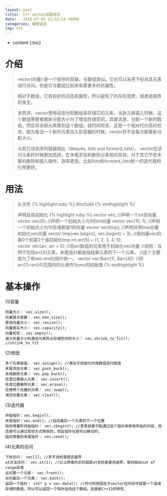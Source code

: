 ```yaml
---
layout: post
title:  C++ vector容器用法
date:   2018-07-05 22:52:53 +0800
categories: 编程语言
tag: STL
---
```


* content
{:toc}

介绍
=====

>vector(向量):是一个顺序的容器，与数组类似。它也可以采用下标对其元素进行访问。但是它与数组比起来有着更多的优越性。

>相对于数组，它有较好的动态拓展型，所以避免了内存的浪费，或者是越界的发生。

>本质讲，vector使用动态分配数组来存储它的元素。当新元素插入时候，这个数组需要被重新分配大小为了增加存储空间。其做法是，分配一个新的数组，然后将全部元素移到这个数组。就时间而言，这是一个相对代价高的任务，因为每当一个新的元素加入到容器的时候，vector并不会每次都重新分配大小。

>与其它动态序列容器相比（deques, lists and forward_lists）， vector在访问元素的时候更加高效，在末尾添加和删除元素相对高效。对于其它不在末尾的删除和插入操作，效率更低。比起lists和forward_lists统一的迭代器和引用更好。

用法
====
>头文件
{% highlight ruby %}
#include<vector>
{% endhighlight %}

>声明及其初始化
{% highlight ruby %}
vector<int> vec;        //声明一个int型向量
vector<int> vec(5);     //声明一个初始大小为5的int向量
vector<int> vec(10, 1); //声明一个初始大小为10且值都是1的向量
vector<int> vec(tmp);   //声明并用tmp向量初始化vec向量
vector<int> tmp(vec.begin(), vec.begin() + 3);  //用向量vec的第0个到第2个值初始化tmp
int arr[5] = {1, 2, 3, 4, 5};   
vector<int> vec(arr, arr + 5);      //将arr数组的元素用于初始化vec向量
//说明：当然不包括arr[4]元素，末尾指针都是指结束元素的下一个元素，
//这个主要是为了和vec.end()指针统一。
vector<int> vec(&arr[1], &arr[4]); //将arr[1]~arr[4]范围内的元素作为vec的初始值
{% endhighlight %}

基本操作
========
(1)容量

    向量大小： vec.size();
    向量最大容量： vec.max_size();
    更改向量大小： vec.resize();
    向量真实大小： vec.capacity();
    向量判空： vec.empty();
    减少向量大小到满足元素所占存储空间的大小： vec.shrink_to_fit(); //shrink_to_fit

(2)修改

    多个元素赋值： vec.assign(); //类似于初始化时用数组进行赋值
    末尾添加元素： vec.push_back();
    末尾删除元素： vec.pop_back();
    任意位置插入元素： vec.insert();
    任意位置删除元素： vec.erase();
    交换两个向量的元素： vec.swap();
    清空向量元素： vec.clear();

(3)迭代器

    开始指针：vec.begin();
    末尾指针：vec.end(); //指向最后一个元素的下一个位置
    指向常量的开始指针： vec.cbegin(); //意思就是不能通过这个指针来修改所指的内容，但还是可以通过其他方式修改的，而且指针也是可以移动的。
    指向常量的末尾指针： vec.cend();

(4)元素的访问

    下标访问： vec[1]; //并不会检查是否越界
    at方法访问： vec.at(1); //以上两者的区别就是at会检查是否越界，是则抛出out of range异常
    访问第一个元素： vec.front();
    访问最后一个元素： vec.back();
    返回一个指针： int* p = vec.data(); //可行的原因在于vector在内存中就是一个连续存储的数组，所以可以返回一个指针指向这个数组。这是是C++11的特性.

